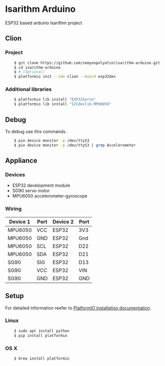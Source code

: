 # Isarithm Arduino
ESP32 based arduino Isarithm project

## Clion
### Project
```bash
    $ git clone https://github.com/semyonpolyotin/isarithm-arduino.git
    $ cd isarithm-arduino
    $ # (Optional)
    $ platformio init --ide clion --board esp32dev
```
### Additional libraries
```bash
    $ platformio lib install "ESP32Servo"
    $ platformio lib install "I2Cdevlib-MPU6050"
```

## Debug
To debug use this commands.
```bash
    $ pio device monitor -p /dev/ttyS3
    $ pio device monitor -p /dev/ttyS3 | grep Accelerometer
```

## Appliance
### Devices
- ESP32 development module
- SG90 servo motor
- MPU6050 accelerometer-gyroscope
### Wiring
| Device 1 | Port | Device 2 | Port |
|---|---|---|---|
| MPU6050 | VCC | ESP32 | 3V3 |
| MPU6050 | GND | ESP32 | Gnd |
| MPU6050 | SCL | ESP32 | D22 |
| MPU6050 | SDA | ESP32 | D21 |
| SG90 | SIG | ESP32 | D13 |
| SG90 | VCC | ESP32 | VIN |
| SG90 | GND | ESP32 | GND |

## Setup
For detailed information reefer to [PlatformIO installation documentation](http://docs.platformio.org/en/latest/installation.html).
### Linux
```bash
    $ sudo apt install python
    $ pip install platformio
```
### OS X
```bash
    $ brew install platformio
```
